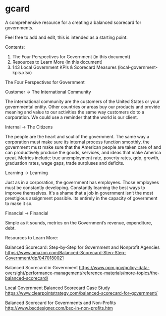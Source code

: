 # gcard
A comprehensive resource for a creating a balanced scorecard for governments.

Feel free to add and edit, this is intended as a starting point. 

Contents:

1. The Four Perspectives for Government (in this document)
2. Resources to Learn More (in this document)
3. 143 Local Government KPIs & Scorecard Measures (local-government-kpis.xlsx)






The Four Perspectives for Government


Customer -> The International Community

The international community are the customers of the United States or your governmental entity. Other countries or areas buy our products and provide meaning and value to our activities the same way customers do to a corporation. We could use a reminder that the world is our client. 

Internal -> The Citizens 

The people are the heart and soul of the government. The same way a corporation must make sure its internal process function smoothly, the government must make sure that the American people are taken care of and can productively produce the goods, services, and ideas that make America great. Metrics include: true unemployment rate, poverty rates, gdp, growth, graduation rates, wage gaps, trade surpluses and deficits.

Learning -> Learning

Just as in a corporation, the government has employees. Those employees must be constantly developing. Constantly learning the best ways to improve themselves. It's a shame that a job in government isn’t the most prestigious assignment possible. Its entirely in the capacity of government to make it so. 

Financial -> Financial 

Simple as it sounds, metrics on the Government’s revenue, expenditure, debt.






Resources to Learn More:

Balanced Scorecard: Step-by-Step for Government and Nonprofit Agencies 
  https://www.amazon.com/Balanced-Scorecard-Step-Step-Government/dp/0470180021

Balanced Scorecard in Government
  https://www.opm.gov/policy-data-oversight/performance-management/reference-materials/more-topics/the-balanced-scorecard/

Local Government Balanced Scorecard Case Study
  https://www.clearpointstrategy.com/balanced-scorecard-for-government/

Balanced Scorecard for Governments and Non-Profits
  http://www.bscdesigner.com/bsc-in-non-profits.htm






